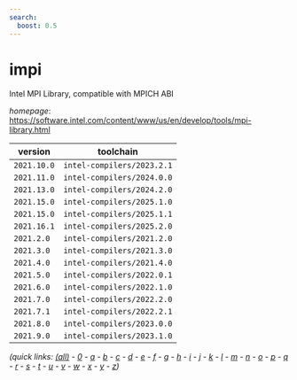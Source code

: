 ```yaml
---
search:
  boost: 0.5
---
```

# impi

Intel MPI Library, compatible with MPICH ABI

*homepage*: <https://software.intel.com/content/www/us/en/develop/tools/mpi-library.html>

version | toolchain
--------|----------
``2021.10.0`` | ``intel-compilers/2023.2.1``
``2021.11.0`` | ``intel-compilers/2024.0.0``
``2021.13.0`` | ``intel-compilers/2024.2.0``
``2021.15.0`` | ``intel-compilers/2025.1.0``
``2021.15.0`` | ``intel-compilers/2025.1.1``
``2021.16.1`` | ``intel-compilers/2025.2.0``
``2021.2.0`` | ``intel-compilers/2021.2.0``
``2021.3.0`` | ``intel-compilers/2021.3.0``
``2021.4.0`` | ``intel-compilers/2021.4.0``
``2021.5.0`` | ``intel-compilers/2022.0.1``
``2021.6.0`` | ``intel-compilers/2022.1.0``
``2021.7.0`` | ``intel-compilers/2022.2.0``
``2021.7.1`` | ``intel-compilers/2022.2.1``
``2021.8.0`` | ``intel-compilers/2023.0.0``
``2021.9.0`` | ``intel-compilers/2023.1.0``


*(quick links: [(all)](../index.md) - [0](../0/index.md) - [a](../a/index.md) - [b](../b/index.md) - [c](../c/index.md) - [d](../d/index.md) - [e](../e/index.md) - [f](../f/index.md) - [g](../g/index.md) - [h](../h/index.md) - [i](../i/index.md) - [j](../j/index.md) - [k](../k/index.md) - [l](../l/index.md) - [m](../m/index.md) - [n](../n/index.md) - [o](../o/index.md) - [p](../p/index.md) - [q](../q/index.md) - [r](../r/index.md) - [s](../s/index.md) - [t](../t/index.md) - [u](../u/index.md) - [v](../v/index.md) - [w](../w/index.md) - [x](../x/index.md) - [y](../y/index.md) - [z](../z/index.md))*

